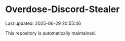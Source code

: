 # Overdose-Discord-Stealer

Last updated: 2025-06-29 20:55:46

This repository is automatically maintained.
